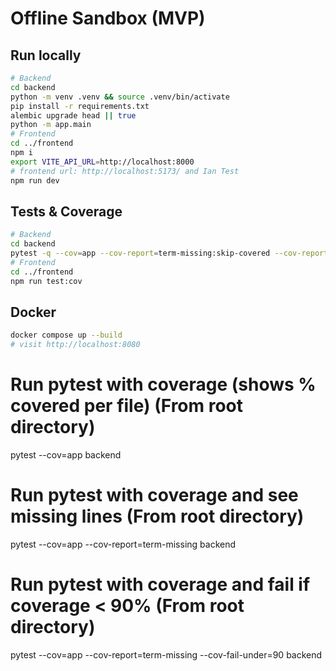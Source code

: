 # Offline Sandbox (MVP)

## Run locally
```bash
# Backend
cd backend
python -m venv .venv && source .venv/bin/activate
pip install -r requirements.txt
alembic upgrade head || true
python -m app.main
# Frontend
cd ../frontend
npm i
export VITE_API_URL=http://localhost:8000
# frontend url: http://localhost:5173/ and Ian Test
npm run dev
```

## Tests & Coverage
```bash
# Backend
cd backend
pytest -q --cov=app --cov-report=term-missing:skip-covered --cov-report=html --cov-fail-under=80
# Frontend
cd ../frontend
npm run test:cov
```

## Docker
```bash
docker compose up --build
# visit http://localhost:8080
```

# Run pytest with coverage (shows % covered per file) (From root directory)
pytest --cov=app backend

# Run pytest with coverage and see missing lines (From root directory)
pytest --cov=app --cov-report=term-missing backend

# Run pytest with coverage and fail if coverage < 90% (From root directory)
pytest --cov=app --cov-report=term-missing --cov-fail-under=90 backend